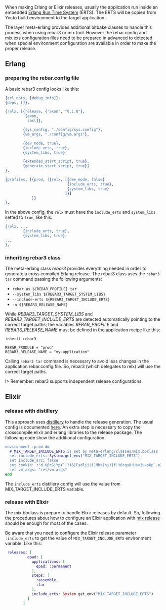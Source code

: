 When making Erlang or Elixir releases, usually the application run inside an embedded [Erlang Run Time System](https://erlang.org/doc/apps/erts/users_guide.html) (ERTS). The ERTS will be copied from Yocto build environment to the target application.

The layer meta-erlang provides additional bitbake classes to handle this process when using rebar3 or mix tool. However the rebar.config and mix.exs configuration files need to be prepared in advanced to detected when special environment configuration are available in order to make the proper release.

## Erlang

### preparing the rebar.config file

A basic rebar3 config looks like this:

```erlang
{erl_opts, [debug_info]}.
{deps, []}.

{relx, [{release, {'axon', "0.1.0"},
         [axon,
          sasl]},

        {sys_config, "./config/sys.config"},
        {vm_args, "./config/vm.args"},

        {dev_mode, true},
        {include_erts, true},
        {system_libs, true},

        {extended_start_script, true},
        {generate_start_script, true}]
}.

{profiles, [{prod, [{relx, [{dev_mode, false}
                            {include_erts, true},
                            {system_libs, true}
                           ]}]
            }]
}.
```

In the above config, the `relx` must have the `include_erts` and `system_libs` setted to `true`, like this:

```erlang
{relx, ...
        {include_erts, true},
        {system_libs, true},
...
}.
```

### inheriting rebar3 class

The meta-erlang class _rebar3_ provides everything needed in order to generate a cross compiled Erlang release. The rebar3 class uses the `rebar3 tar` command passing the following arguments:

* `rebar as ${REBAR_PROFILE} tar`
* `--system_libs ${REBAR3_TARGET_SYSTEM_LIBS}`
* `--include-erts ${REBAR3_TARGET_INCLUDE_ERTS}`
* `-n ${REBAR3_RELEASE_NAME}`

While _REBAR3\_TARGET\_SYSTEM\_LIBS_ and _REBAR3\_TARGET\_INCLUDE\_ERTS_ are detected automatically pointing to the correct target paths; the variables _REBAR\_PROFILE_ and _REBAR3\_RELEASE\_NAME_ must be defined in the application recipe like this:

```bitbake
inherit rebar3

REBAR_PRODULE = "prod"
REBAR3_RELEASE_NAME = "my-application"
```

Calling `rebar3 tar` command is necessary to avoid less changes in the application rebar.config file. So, rebar3 (which delegates to relx) will use the correct target paths.

!> Remember: rebar3 supports independent release configurations.

## Elixir

### release with distillery

This approach uses [distillery](https://github.com/bitwalker/distillery) to handle the release generation. The usual config is documented [here]( https://hexdocs.pm/distillery/introduction/installation.html). An extra step is necessary to copy the crosscompile elixir and erlang libraries to the release package. The following code show the additional configuration:

```erlang
environment :prod do
  # MIX_TARGET_INCLUDE_ERTS is set by meta-erlang/classes/mix.bbclass
  set include_erts: System.get_env("MIX_TARGET_INCLUDE_ERTS")
  set include_src: false
  set cookie: :"d.K@rG|YpY`|?i&]Fsdljji)JMhk)%j)}f|Y6cquU!He<]u=sHp`.o2p[I3ee]gD"
  set vm_args: "rel/vm.args"
end
```

The `include_erts` distillery config will use the value from MIX_TARGET_INCLUDE_ERTS variable.

### release with Elixir

The mix.bbclass is prepare to handle Elixir releases by default. So, following the procedures about how to configure an Elixir application with [mix release](https://hexdocs.pm/mix/Mix.Tasks.Release.html) should be enough for most of the cases.

Be aware that you need to configure the Elixir release parameter `:include_erts` to get the value of `MIX_TARGET_INCLUDE_ERTS` environment variable. Like this:

```elixir
 releases: [
          epad: [
            applications: [
              epad: :permanent
            ],
            steps: [
              :assemble,
              :tar
            ],
            include_erts: System.get_env("MIX_TARGET_INCLUDE_ERTS")
          ]
        ]
```
